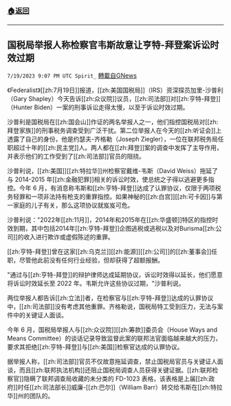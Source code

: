 ###  [:house:返回](README.md)
---


## 国税局举报人称检察官韦斯故意让亨特-拜登案诉讼时效过期
`7/19/2023 9:07 PM UTC Spirit_` [轉載自GNews](https://gnews.org/articles/1472924)


《Federalist》[[zh:7月19日]]报道，[[zh:美国国税局]]（IRS）资深探员加里-沙普利（Gary Shapley）今天告诉[[zh:众议院]]议员，[[zh:司法部]]对[[zh:亨特-拜登]]（Hunter Biden）一案的刑事诉讼走得太慢，以至于诉讼时效过期。

沙普利是国税局在[[zh:国会山]]作证的两名举报人之一，他们指控国税局对[[zh:拜登家族]]的刑事税务调查受到广泛干扰。第二位举报人在今天的[[zh:听证会]]上透露了自己的身份，他是约瑟夫-齐格勒（Joseph Ziegler），一位在联邦税务局任职超过十年的[[zh:民主党]]人。两人都在[[zh:拜登]]案的调查中发挥了主导作用，并表示他们的工作受到了[[zh:司法部]]官员的阻挠。

沙普利说，[[zh:美国]][[zh:特拉华]]州检察官戴维-韦斯（David Weiss）拖延了与 2014-2015 年[[zh:金融犯罪]]相关的诉讼时效，使总统之子得以逃避更多指控。今年 6 月，有消息称韦斯和[[zh:亨特-拜登]]达成了认罪协议，仅限于两项税务轻罪和一项非法持有枪支的重罪指控。如果神秘的[[zh:白宫]][[zh:可卡因]]与第一家庭的儿子有关，那么这项协议就岌岌可危。

沙普利说："2022年[[zh:11月]]，2014年和2015年在[[zh:华盛顿]]特区的指控时效到期，其中包括2014年[[zh:亨特-拜登]]企图逃税或逃税以及对Burisma[[zh:公司]]的收入进行欺诈或虚假陈述的重罪。

[[zh:亨特-拜登]]曾在这家[[zh:乌克兰]][[zh:能源]][[zh:公司]]的[[zh:董事会]]任职，尽管他此前没有任何行业经验，但却获得了超额报酬。

"通过与[[zh:亨特-拜登]]的辩护律师达成延期协议，诉讼时效得以延长，他们愿意将诉讼时效延长至 2022 年。韦斯允许这些协议过期，"沙普利说。

两位举报人都告诉[[zh:立法]]者，在检察官与[[zh:亨特-拜登]]达成的认罪协议中，[[zh:司法部]]没有考虑其他重罪。齐格勒说，国税局特工受到压力，无法与案件中的关键证人面谈。

今年 6 月，国税局举报人与[[zh:众议院]][[zh:筹款]]委员会（House Ways and Means Committee）的谈话记录导致监督此案的联邦法官面临越来越大的压力，要求其拒绝[[zh:亨特-拜登]]与[[zh:美国]]检察官达成的认罪协议。

据举报人称，[[zh:司法部]]官员不仅故意拖延调查，禁止国税局官员与关键证人面谈，而且[[zh:联邦执法机构]]还阻止国税局调查人员获得关键证据。[[zh:联邦检察官]]隐瞒了联邦调查局收藏的未分类的 FD-1023 表格，该表格是上届[[zh:政府]]时任[[zh:司法部长]]威廉-[[zh:巴尔]]（William Barr）转交给韦斯在[[zh:特拉华]]州的团队的。



